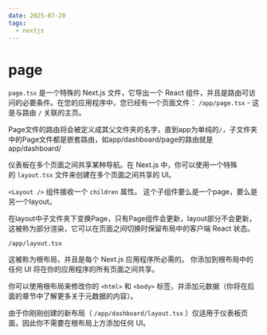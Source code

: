 ```yaml
---
date: 2025-07-20
tags:
  - nextjs
---
```


# page

`page.tsx` 是一个特殊的 Next.js 文件，它导出一个 React 组件，并且是路由可访问的必要条件。在您的应用程序中，您已经有一个页面文件： `/app/page.tsx` - 这是与路由 `/` 关联的主页。

Page文件的路由将会被定义成其父文件夹的名字，直到app为单纯的`/`，子文件夹中的Page文件都是嵌套路由，如app/dashboard/page的路由就是app/dashboard/

仪表板在多个页面之间共享某种导航。在 Next.js 中，你可以使用一个特殊的 `layout.tsx` 文件来创建在多个页面之间共享的 UI。

`<Layout />` 组件接收一个 `children` 属性。
这个子组件要么是一个page，要么是另一个layout。

在layout中子文件夹下变换Page，只有Page组件会更新，layout部分不会更新，这被称为部分渲染，它可以在页面之间切换时保留布局中的客户端 React 状态。

`/app/layout.tsx`

这被称为根布局，并且是每个 Next.js 应用程序所必需的。
你添加到根布局中的任何 UI 将在你的应用程序的所有页面之间共享。

你可以使用根布局来修改你的 `<html>` 和 `<body>` 标签，并添加元数据（你将在后面的章节中了解更多关于元数据的内容）。

由于你刚刚创建的新布局（ `/app/dashboard/layout.tsx` ）仅适用于仪表板页面，因此你不需要在根布局上方添加任何 UI。